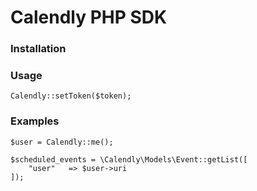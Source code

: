 # Calendly PHP SDK

### Installation

### Usage

```
Calendly::setToken($token);
```

### Examples

```
$user = Calendly::me();

$scheduled_events = \Calendly\Models\Event::getList([
    "user"   => $user->uri
]);
```